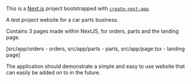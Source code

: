 This is a [Next.js](https://nextjs.org/) project bootstrapped with [`create-next-app`](https://github.com/vercel/next.js/tree/canary/packages/create-next-app).

A test project website for a car parts business.


Contains 3 pages made within NextJS, for orders, parts and the landing page.

[src/app/orders - orders, src/app/parts - parts, src/app/page.tsx - landing page]

The application should demonstrate a simple and easy to use website that can easily be added on to in the future.
